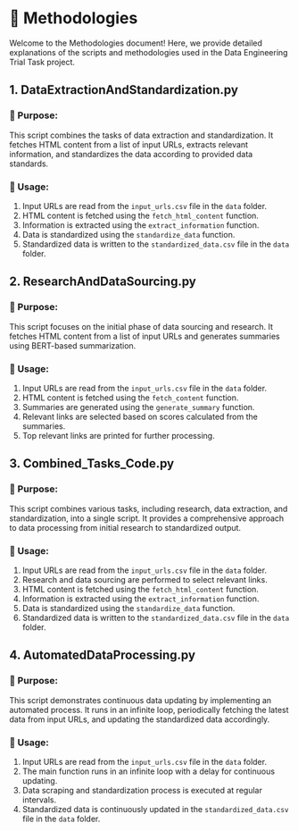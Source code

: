# 📑 Methodologies

Welcome to the Methodologies document! Here, we provide detailed explanations of the scripts and methodologies used in the Data Engineering Trial Task project.

## 1. DataExtractionAndStandardization.py

### 🎯 Purpose:
This script combines the tasks of data extraction and standardization. It fetches HTML content from a list of input URLs, extracts relevant information, and standardizes the data according to provided data standards.

### 🚀 Usage:
1. Input URLs are read from the `input_urls.csv` file in the `data` folder.
2. HTML content is fetched using the `fetch_html_content` function.
3. Information is extracted using the `extract_information` function.
4. Data is standardized using the `standardize_data` function.
5. Standardized data is written to the `standardized_data.csv` file in the `data` folder.

## 2. ResearchAndDataSourcing.py

### 🎯 Purpose:
This script focuses on the initial phase of data sourcing and research. It fetches HTML content from a list of input URLs and generates summaries using BERT-based summarization.

### 🚀 Usage:
1. Input URLs are read from the `input_urls.csv` file in the `data` folder.
2. HTML content is fetched using the `fetch_content` function.
3. Summaries are generated using the `generate_summary` function.
4. Relevant links are selected based on scores calculated from the summaries.
5. Top relevant links are printed for further processing.

## 3. Combined_Tasks_Code.py

### 🎯 Purpose:
This script combines various tasks, including research, data extraction, and standardization, into a single script. It provides a comprehensive approach to data processing from initial research to standardized output.

### 🚀 Usage:
1. Input URLs are read from the `input_urls.csv` file in the `data` folder.
2. Research and data sourcing are performed to select relevant links.
3. HTML content is fetched using the `fetch_html_content` function.
4. Information is extracted using the `extract_information` function.
5. Data is standardized using the `standardize_data` function.
6. Standardized data is written to the `standardized_data.csv` file in the `data` folder.

## 4. AutomatedDataProcessing.py

### 🎯 Purpose:
This script demonstrates continuous data updating by implementing an automated process. It runs in an infinite loop, periodically fetching the latest data from input URLs, and updating the standardized data accordingly.

### 🚀 Usage:
1. Input URLs are read from the `input_urls.csv` file in the `data` folder.
2. The main function runs in an infinite loop with a delay for continuous updating.
3. Data scraping and standardization process is executed at regular intervals.
4. Standardized data is continuously updated in the `standardized_data.csv` file in the `data` folder.
